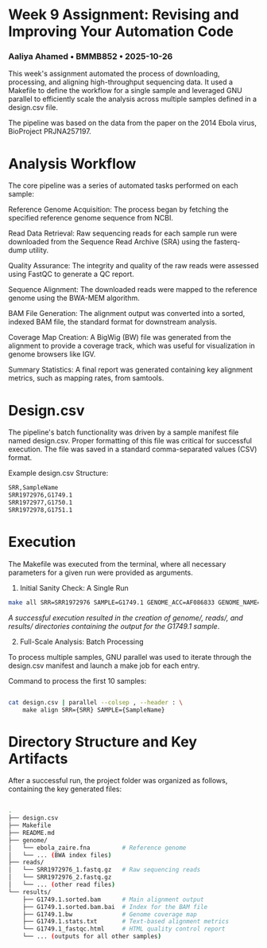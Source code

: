 # Week 9 Assignment: Revising and Improving Your Automation Code
### Aaliya Ahamed • BMMB852 • 2025-10-26

This week's assignment automated the process of downloading, processing, and aligning high-throughput sequencing data. It used a Makefile to define the workflow for a single sample and leveraged GNU parallel to efficiently scale the analysis across multiple samples defined in a design.csv file.

The pipeline was based on the data from the paper on the 2014 Ebola virus, BioProject PRJNA257197.

# Analysis Workflow

The core pipeline was a series of automated tasks performed on each sample:

Reference Genome Acquisition: The process began by fetching the specified reference genome sequence from NCBI.

Read Data Retrieval: Raw sequencing reads for each sample run were downloaded from the Sequence Read Archive (SRA) using the fasterq-dump utility.

Quality Assurance: The integrity and quality of the raw reads were assessed using FastQC to generate a QC report.

Sequence Alignment: The downloaded reads were mapped to the reference genome using the BWA-MEM algorithm.

BAM File Generation: The alignment output was converted into a sorted, indexed BAM file, the standard format for downstream analysis.

Coverage Map Creation: A BigWig (BW) file was generated from the alignment to provide a coverage track, which was useful for visualization in genome browsers like IGV.

Summary Statistics: A final report was generated containing key alignment metrics, such as mapping rates, from samtools.


# Design.csv

The pipeline's batch functionality was driven by a sample manifest file named design.csv. Proper formatting of this file was critical for successful execution. The file was saved in a standard comma-separated values (CSV) format.

Example design.csv Structure:
```bash
SRR,SampleName
SRR1972976,G1749.1
SRR1972977,G1750.1
SRR1972978,G1751.1
```

# Execution

The Makefile was executed from the terminal, where all necessary parameters for a given run were provided as arguments.

1. Initial Sanity Check: A Single Run

```bash
make all SRR=SRR1972976 SAMPLE=G1749.1 GENOME_ACC=AF086833 GENOME_NAME=ebola_zaire
```

_A successful execution resulted in the creation of genome/, reads/, and results/ directories containing the output for the G1749.1 sample_.

2. Full-Scale Analysis: Batch Processing

To process multiple samples, GNU parallel was used to iterate through the design.csv manifest and launch a make job for each entry.

Command to process the first 10 samples:
```bash

cat design.csv | parallel --colsep , --header : \
    make align SRR={SRR} SAMPLE={SampleName}
```

# Directory Structure and Key Artifacts

After a successful run, the project folder was organized as follows, containing the key generated files:
```bash

.
├── design.csv
├── Makefile
├── README.md
├── genome/
│   └── ebola_zaire.fna         # Reference genome
│   └── ... (BWA index files)
├── reads/
│   └── SRR1972976_1.fastq.gz   # Raw sequencing reads
│   └── SRR1972976_2.fastq.gz
│   └── ... (other read files)
└── results/
    ├── G1749.1.sorted.bam      # Main alignment output
    ├── G1749.1.sorted.bam.bai  # Index for the BAM file
    ├── G1749.1.bw              # Genome coverage map
    ├── G1749.1.stats.txt       # Text-based alignment metrics
    └── G1749.1_fastqc.html     # HTML quality control report
    └── ... (outputs for all other samples)
```